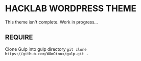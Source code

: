 # HACKLAB WORDPRESS THEME
This theme isn't complete. Work in progress...

## REQUIRE
Clone Gulp into gulp directory
`git clone https://github.com/WOoOinux/gulp.git .`
